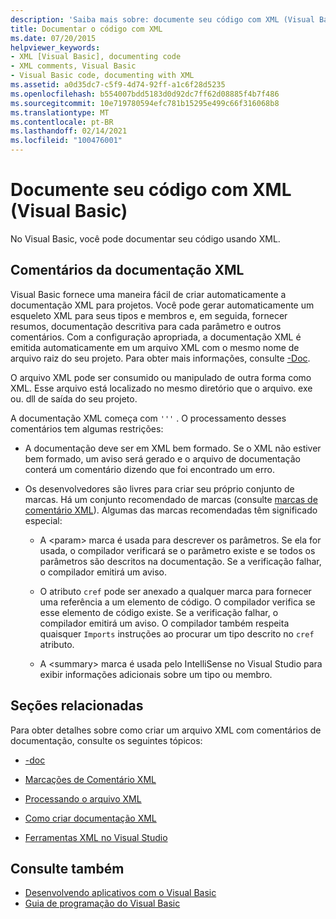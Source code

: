 ```yaml
---
description: 'Saiba mais sobre: documente seu código com XML (Visual Basic)'
title: Documentar o código com XML
ms.date: 07/20/2015
helpviewer_keywords:
- XML [Visual Basic], documenting code
- XML comments, Visual Basic
- Visual Basic code, documenting with XML
ms.assetid: a0d35dc7-c5f9-4d74-92ff-a1c6f28d5235
ms.openlocfilehash: b554007bdd5183d0d92dc7ff62d08885f4b7f486
ms.sourcegitcommit: 10e719780594efc781b15295e499c66f316068b8
ms.translationtype: MT
ms.contentlocale: pt-BR
ms.lasthandoff: 02/14/2021
ms.locfileid: "100476001"
---
```

# <a name="document-your-code-with-xml-visual-basic"></a>Documente seu código com XML (Visual Basic)

No Visual Basic, você pode documentar seu código usando XML.

## <a name="xml-documentation-comments"></a>Comentários da documentação XML

Visual Basic fornece uma maneira fácil de criar automaticamente a documentação XML para projetos. Você pode gerar automaticamente um esqueleto XML para seus tipos e membros e, em seguida, fornecer resumos, documentação descritiva para cada parâmetro e outros comentários. Com a configuração apropriada, a documentação XML é emitida automaticamente em um arquivo XML com o mesmo nome de arquivo raiz do seu projeto. Para obter mais informações, consulte [-Doc](../../reference/command-line-compiler/doc.md).

O arquivo XML pode ser consumido ou manipulado de outra forma como XML. Esse arquivo está localizado no mesmo diretório que o arquivo. exe ou. dll de saída do seu projeto.

A documentação XML começa com `'''` . O processamento desses comentários tem algumas restrições:

- A documentação deve ser em XML bem formado. Se o XML não estiver bem formado, um aviso será gerado e o arquivo de documentação conterá um comentário dizendo que foi encontrado um erro.

- Os desenvolvedores são livres para criar seu próprio conjunto de marcas. Há um conjunto recomendado de marcas (consulte [marcas de comentário XML](../../language-reference/xmldoc/index.md)). Algumas das marcas recomendadas têm significado especial:

  - A \<param> marca é usada para descrever os parâmetros. Se ela for usada, o compilador verificará se o parâmetro existe e se todos os parâmetros são descritos na documentação. Se a verificação falhar, o compilador emitirá um aviso.

  - O atributo `cref` pode ser anexado a qualquer marca para fornecer uma referência a um elemento de código. O compilador verifica se esse elemento de código existe. Se a verificação falhar, o compilador emitirá um aviso. O compilador também respeita quaisquer `Imports` instruções ao procurar um tipo descrito no `cref` atributo.

  - A \<summary> marca é usada pelo IntelliSense no Visual Studio para exibir informações adicionais sobre um tipo ou membro.

## <a name="related-sections"></a>Seções relacionadas

Para obter detalhes sobre como criar um arquivo XML com comentários de documentação, consulte os seguintes tópicos:

- [-doc](../../reference/command-line-compiler/doc.md)

- [Marcações de Comentário XML](../../language-reference/xmldoc/index.md)

- [Processando o arquivo XML](processing-the-xml-file.md)

- [Como criar documentação XML](how-to-create-xml-documentation.md)

- [Ferramentas XML no Visual Studio](/visualstudio/xml-tools/xml-tools-in-visual-studio)

## <a name="see-also"></a>Consulte também

- [Desenvolvendo aplicativos com o Visual Basic](../../developing-apps/index.md)
- [Guia de programação do Visual Basic](../index.md)
